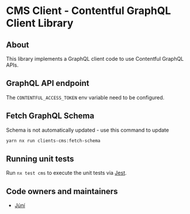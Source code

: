 # CMS Client - Contentful GraphQL Client Library

## About

This library implements a GraphQL client code to use Contentful GraphQL APIs.

## GraphQL API endpoint

The `CONTENTFUL_ACCESS_TOKEN` env variable need to be configured.

## Fetch GraphQL Schema

Schema is not automatically updated - use this command to update

```bash
yarn nx run clients-cms:fetch-schema
```

## Running unit tests

Run `nx test cms` to execute the unit tests via [Jest](https://jestjs.io).

## Code owners and maintainers

- [Júní](https://github.com/orgs/island-is/teams/juni/members)
